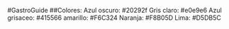 #GastroGuide
##Colores:
Azul oscuro: #20292f
Gris claro: #e0e9e6
Azul grisaceo: #415566
amarillo: #F6C324
Naranja: #F8B05D
Lima: #D5DB5C